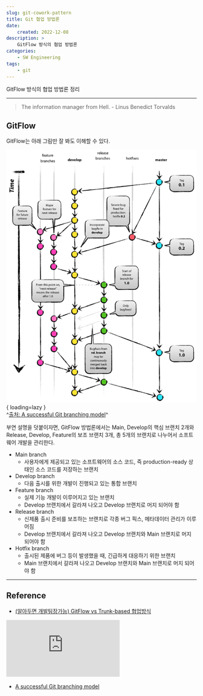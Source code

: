 ```yaml
---
slug: git-cowork-pattern
title: Git 협업 방법론
date:
    created: 2022-12-08
description: >
    GitFlow 방식의 협업 방법론
categories:
    - SW Engineering
tags:
    - git
---
```


GitFlow 방식의 협업 방법론 정리  

<!-- more -->

---

> The information manager from Hell. - Linus Benedict Torvalds

## GitFlow

GitFlow는 아래 그림만 잘 봐도 이해할 수 있다.  

![git_flow](img/git_flow.png){ loading=lazy }  
^[출처: A successful Git branching model](https://nvie.com/posts/a-successful-git-branching-model/)^

부연 설명을 덧붙이자면, GitFlow 방법론에서는 Main, Develop의 핵심 브랜치 2개와 Release, Develop, Feature의 보조 브랜치 3개, 총 5개의 브랜치로 나누어서 소프트웨어 개발을 관리한다.  

- Main branch
    - 사용자에게 제공되고 있는 소프트웨어의 소스 코드, 즉 production-ready 상태인 소스 코드를 저장하는 브랜치
- Develop branch
    - 다음 출시를 위한 개발이 진행되고 있는 통합 브랜치
- Feature branch
    - 실제 기능 개발이 이루어지고 있는 브랜치
    - Develop 브랜치에서 갈라져 나오고 Develop 브랜치로 머지 되어야 함
- Release branch
    - 신제품 출시 준비를 보조하는 브랜치로 각종 버그 픽스, 메타데이터 관리가 이루어짐
    - Develop 브랜치에서 갈라져 나오고 Develop 브랜치와 Main 브랜치로 머지 되어야 함
- Hotfix branch
    - 출시된 제품에 버그 등이 발생했을 때, 긴급하게 대응하기 위한 브랜치
    - Main 브랜치에서 갈라져 나오고 Develop 브랜치와 Main 브랜치로 머지 되어야 함

---
## Reference
- [(알아두면 개발팀장가능) GitFlow vs Trunk-based 협업방식](https://youtu.be/EV3FZ3cWBp8)

<iframe src="https://www.youtube.com/embed/EV3FZ3cWBp8" title="(알아두면 개발팀장가능) GitFlow vs Trunk-based 협업방식" frameborder="0" allowfullscreen></iframe>

- [A successful Git branching model](https://nvie.com/posts/a-successful-git-branching-model/)